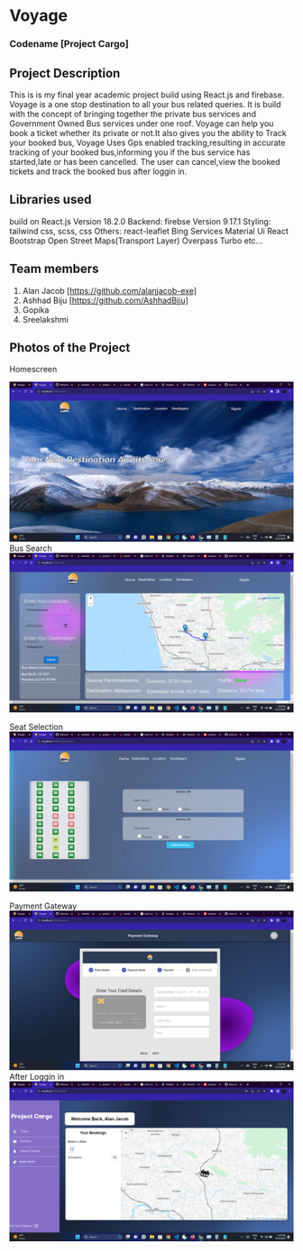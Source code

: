 # Voyage
### Codename [Project Cargo]

## Project Description

This is is my final year academic project build using React.js and firebase. Voyage is a one stop destination to all your bus related queries. It is build with the concept of bringing together the private bus services and Government Owned Bus services under one roof. Voyage can help you book a ticket whether its private or not.It also gives you the ability to Track your booked bus, Voyage Uses Gps enabled tracking,resulting in accurate tracking of your booked bus,informing you if the bus service has started,late or has been cancelled. The user can cancel,view the booked tickets and track the booked bus after loggin in.
<br>


## Libraries used

build on React.js Version 18.2.0
Backend: firebse Version 9.17.1
Styling: tailwind css, scss, css
Others:
react-leaflet
Bing Services
Material Ui
React Bootstrap
Open Street Maps(Transport Layer)
Overpass Turbo
etc...



## Team members

1. Alan Jacob [https://github.com/alanjacob-exe]
2. Ashhad Biju [https://github.com/AshhadBiju]
3. Gopika 
4. Sreelakshmi 



## Photos of the Project

Homescreen


![Home Screen](Assets/Homepage.png)
Bus Search
![Bus Search](Assets/Bus_Search.png)

Seat Selection
![Seat Selection](Assets/Seat_Selection.png)

Payment Gateway
![Payment Gateway](Assets/Payment_Gateway.png)
After Loggin in
![Logged In](Assets/Logged_In.png)
